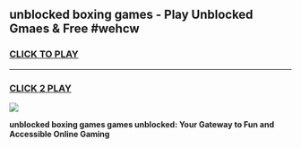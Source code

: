 
## unblocked boxing games - Play Unblocked Gmaes & Free #wehcw
<h3>
<a href="https://news.freeplayer.one?title=unblocked_boxing_games&ref=26F">CLICK TO PLAY</a></h3>
<hr>

<h3>
<a href="https://news.freeplayer.one?title=unblocked_boxing_games&ref=26F">CLICK 2 PLAY</a>
  
</h3>

<a href="https://news.freeplayer.one?title=unblocked_boxing_games&ref=26F/"><img src="https://clearcache.store/games.png"></a>


**unblocked boxing games games unblocked: Your Gateway to Fun and Accessible Online Gaming**
